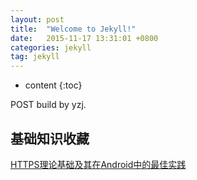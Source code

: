 ```yaml
---
layout: post
title:  "Welcome to Jekyll!"
date:   2015-11-17 13:31:01 +0800
categories: jekyll
tag: jekyll
---
```


* content
{:toc}


POST build by yzj.


基础知识收藏
------------------------
[HTTPS理论基础及其在Android中的最佳实践](http://blog.csdn.net/iispring/article/details/51615631)


[jekyll]:      http://jekyllrb.com
[jekyll-gh]:   https://github.com/jekyll/jekyll
[jekyll-help]: https://github.com/jekyll/jekyll-help
